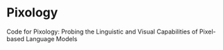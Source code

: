 # Pixology
Code for Pixology: Probing the Linguistic and Visual Capabilities of Pixel-based Language Models
